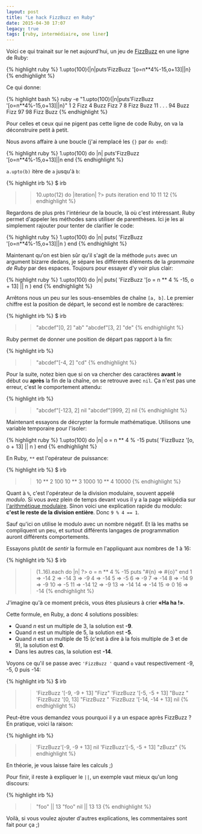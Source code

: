 ```yaml
---
layout: post
title: "Le hack FizzBuzz en Ruby"
date: 2015-04-30 17:07
legacy: true
tags: [ruby, intermédiaire, one liner]
---
```




Voici ce qui trainait sur le net aujourd'hui, un jeu de
[FizzBuzz](http://en.wikipedia.org/wiki/Fizz_buzz) en une ligne de Ruby:

{% highlight ruby %}
1.upto(100){|n|puts'FizzBuzz '[o=n**4%-15,o+13]||n}
{% endhighlight %}

Ce qui donne:

{% highlight bash %}
ruby -e "1.upto(100){|n|puts'FizzBuzz '[o=n**4%-15,o+13]||n}"
1
2
Fizz
4
Buzz 
Fizz
7
8
Fizz
Buzz 
11
.
.
.
94
Buzz 
Fizz
97
98
Fizz
Buzz 
{% endhighlight %}

Pour celles et ceux qui ne pigent pas cette ligne de code Ruby, on va la
déconstruire petit à petit.

<!-- more -->

Nous avons affaire à une boucle (j'ai remplacé les `{}` par `do end`):

{% highlight ruby %}
1.upto(100) do |n|
  puts'FizzBuzz '[o=n**4%-15,o+13]||n
end
{% endhighlight %}

`a.upto(b)` itère de `a` jusqu'à `b`:

{% highlight irb %}
$ irb
>> 10.upto(12) do |iteration|
?>   puts iteration
>> end
10
11
12
{% endhighlight %}

Regardons de plus près l'intérieur de la boucle, là où c'est intéressant.
Ruby permet d'appeler les
méthodes sans utiliser de parenthèses. Ici je les ai simplement rajouter pour
tenter de clarifier le code:

{% highlight ruby %}
1.upto(100) do |n|
  puts( 'FizzBuzz '[o=n**4%-15,o+13]||n )
end
{% endhighlight %}

Maintenant qu'on est bien sûr qu'il s'agit de la méthode `puts` avec un
argument bizarre dedans, je sépare les différents éléments de la *grammaire de
Ruby* par des espaces. Toujours pour essayer d'y voir plus clair:

{% highlight ruby %}
1.upto(100) do |n|
  puts( 'FizzBuzz '[o = n ** 4 % -15, o + 13] || n )
end
{% endhighlight %}

Arrêtons nous un peu sur les sous-ensembles de chaîne `[a, b]`.
Le premier chiffre est la position de départ, le second est le nombre de
caractères:

{% highlight irb %}
$ irb
>> "abcdef"[0, 2]
"ab"
>> "abcdef"[3, 2]
"de"
{% endhighlight %}

Ruby permet de donner une position de départ pas rapport à la fin:

{% highlight irb %}
>> "abcdef"[-4, 2]
"cd"
{% endhighlight %}

Pour la suite, notez bien que si on va chercher des caractères **avant** le début ou **après** la fin de la chaîne, on se retrouve avec `nil`. Ça n'est pas une erreur, c'est le comportement attendu:

{% highlight irb %}
>> "abcdef"[-123, 2]
nil
>> "abcdef"[999, 2]
nil
{% endhighlight %}

Maintenant essayons de décrypter la formule mathématique.
Utilisons une variable temporaire pour l'isoler:

{% highlight ruby %}
1.upto(100) do |n|
  o = n ** 4 % -15
  puts( 'FizzBuzz '[o, o + 13] || n )
end
{% endhighlight %}

En Ruby, `**` est l'opérateur de puissance:

{% highlight irb %}
$ irb
>> 10 ** 2
100
>> 10 ** 3
1000
>> 10 ** 4
10000
{% endhighlight %}

Quant à `%`, c'est l'opérateur de la division modulaire, souvent appelé
*modulo*. Si vous avez plein de temps devant vous il y a la page wikipédia sur
[l'arithmétique modulaire](http://fr.wikipedia.org/wiki/Arithm%C3%A9tique_modulaire).
Sinon voici une explication rapide du modulo: **c'est le reste de la division
entière**. Donc `9 % 4 == 1`.

Sauf qu'ici on utilise le modulo avec un nombre négatif. Et là les maths se
compliquent un peu, et surtout différents langages de programmation auront différents
comportements.

Essayons plutôt de *sentir* la formule en l'appliquant aux nombres de 1 à 16:

{% highlight irb %}
$ irb
>> (1..16).each do |n|
?>   o = n ** 4 % -15
>>   puts "#{n} => #{o}"
>> end
1 => -14
2 => -14
3 => -9
4 => -14
5 => -5
6 => -9
7 => -14
8 => -14
9 => -9
10 => -5
11 => -14
12 => -9
13 => -14
14 => -14
15 => 0
16 => -14
{% endhighlight %}

J'imagine qu'à ce moment précis, vous êtes plusieurs à crier **«Ha ha !»**.

Cette formule, en Ruby, a donc 4 solutions possibles:

- Quand *n* est un multiple de 3, la solution est **-9**.
- Quand *n* est un multiple de 5, la solution est **-5**.
- Quand *n* est un multiple de 15 (c'est à dire à la fois multiple de 3 et de
  9), la solution est **0**.
- Dans les autres cas, la solution est **-14**.

Voyons ce qu'il se passe avec `'FizzBuzz '` quand `o` vaut respectivement -9, -5, 0 puis -14:

{% highlight irb %}
$ irb
>> 'FizzBuzz '[-9, -9 + 13]
"Fizz"
>> 'FizzBuzz '[-5, -5 + 13]
"Buzz "
>> 'FizzBuzz '[0, 13]
"FizzBuzz "
>> 'FizzBuzz '[-14, -14 + 13]
nil
{% endhighlight %}

Peut-être vous demandez vous pourquoi il y a un espace après FizzBuzz ?
En pratique, voici la raison:

{% highlight irb %}
>> 'FizzBuzz'[-9, -9 + 13]
nil
>> 'FizzBuzz'[-5, -5 + 13]
"zBuzz"
{% endhighlight %}

En théorie, je vous laisse faire les calculs ;)

Pour finir, il reste à expliquer le `||`, un exemple vaut mieux qu'un long
discours:

{% highlight irb %}
>> "foo" || 13
"foo"
>> nil || 13
13
{% endhighlight %}

Voilà, si vous voulez ajouter d'autres explications, les commentaires sont fait
pour ça ;)


